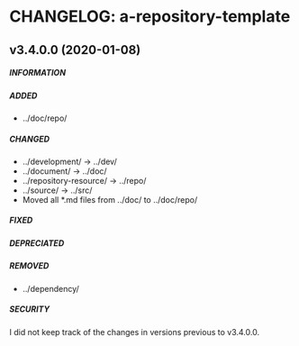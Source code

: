 # CHANGELOG: a-repository-template

## v3.4.0.0 (2020-01-08)
##### INFORMATION
##### ADDED
* ../doc/repo/
##### CHANGED
* ../development/ -> ../dev/
* ../document/ -> ../doc/
* ../repository-resource/ -> ../repo/
* ../source/ -> ../src/
* Moved all *.md files from ../doc/ to ../doc/repo/
##### FIXED
##### DEPRECIATED
##### REMOVED
* ../dependency/
##### SECURITY

I did not keep track of the changes in versions previous to v3.4.0.0.